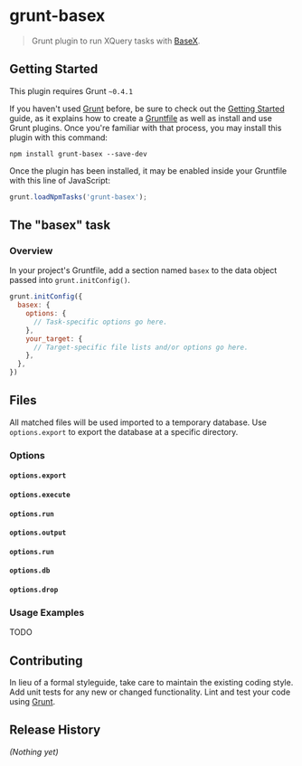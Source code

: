 # grunt-basex

> Grunt plugin to run XQuery tasks with [BaseX](http://basex.org).

## Getting Started

This plugin requires Grunt `~0.4.1`

If you haven't used [Grunt](http://gruntjs.com/) before, be sure to check out the [Getting Started](http://gruntjs.com/getting-started) guide, as it explains how to create a [Gruntfile](http://gruntjs.com/sample-gruntfile) as well as install and use Grunt plugins. Once you're familiar with that process, you may install this plugin with this command:

```shell
npm install grunt-basex --save-dev
```

Once the plugin has been installed, it may be enabled inside your Gruntfile with this line of JavaScript:

```js
grunt.loadNpmTasks('grunt-basex');
```

## The "basex" task

### Overview
In your project's Gruntfile, add a section named `basex` to the data object passed into `grunt.initConfig()`.

```js
grunt.initConfig({
  basex: {
    options: {
      // Task-specific options go here.
    },
    your_target: {
      // Target-specific file lists and/or options go here.
    },
  },
})
```

## Files

All matched files will be used imported to a temporary database.
Use `options.export` to export the database at a specific directory.


### Options

#### `options.export`
#### `options.execute`
#### `options.run`
#### `options.output`
#### `options.run`
#### `options.db`
#### `options.drop`

### Usage Examples

TODO

## Contributing
In lieu of a formal styleguide, take care to maintain the existing coding style. Add unit tests for any new or changed functionality. Lint and test your code using [Grunt](http://gruntjs.com/).

## Release History
_(Nothing yet)_
